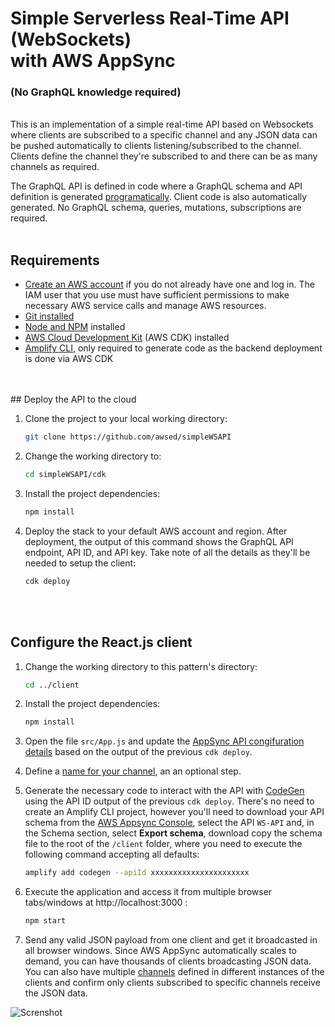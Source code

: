 # Simple Serverless Real-Time API (WebSockets)<br/> with AWS AppSync 
### (No GraphQL knowledge required)
<br/>
This is an implementation of a simple real-time API based on Websockets where clients are subscribed to a specific channel and any JSON data can be pushed automatically to clients listening/subscribed to the channel. Clients define the channel they're subscribed to and there can be as many channels as required.

The GraphQL API is defined in code where a GraphQL schema and API definition is generated [programatically](https://docs.aws.amazon.com/cdk/api/latest/docs/aws-appsync-readme.html#code-first-schema). Client code is also automatically generated. No GraphQL schema, queries, mutations, subscriptions are required.
<br/>
<br/>
## Requirements

* [Create an AWS account](https://portal.aws.amazon.com/gp/aws/developer/registration/index.html) if you do not already have one and log in. The IAM user that you use must have sufficient permissions to make necessary AWS service calls and manage AWS resources.
* [Git installed](https://git-scm.com/book/en/v2/Getting-Started-Installing-Git)
* [Node and NPM](https://nodejs.org/en/download/) installed
* [AWS Cloud Development Kit](https://docs.aws.amazon.com/cdk/latest/guide/cli.html) (AWS CDK) installed
* [Amplify CLI](https://docs.amplify.aws/cli/start/install/), only required to generate code as the backend deployment is done via AWS CDK
<br/>
<br/>
## Deploy the API to the cloud

1. Clone the project to your local working directory:

   ```sh
   git clone https://github.com/awsed/simpleWSAPI
   ```

2. Change the working directory to:

   ```sh
   cd simpleWSAPI/cdk
   ```

3. Install the project dependencies:

   ```sh
   npm install
   ```

4. Deploy the stack to your default AWS account and region. After deployment, the output of this command shows the GraphQL API endpoint, API ID, and API key. Take note of all the details as they'll be needed to setup the client:

   ```sh
   cdk deploy
   ```
<br/>
<br/> 

## Configure the React.js client

1. Change the working directory to this pattern's directory:

   ```sh
   cd ../client
   ```

2. Install the project dependencies:

   ```sh
   npm install
   ```
3. Open the file `src/App.js` and update the [AppSync API congifuration details](https://github.com/awsed/simpleWSAPI/blob/68bc0846dc2edb5e13a75767a060153e37ceeaee/client/src/App.js#L9) based on the output of the previous `cdk deploy`.

4. Define a [name for your channel](https://github.com/awsed/simpleWSAPI/blob/68bc0846dc2edb5e13a75767a060153e37ceeaee/client/src/App.js#L22), an an optional step.

5. Generate the necessary code to interact with the API with [CodeGen](https://docs.amplify.aws/cli/graphql-transformer/codegen/) using the API ID output of the previous `cdk deploy`. There's no need to create an Amplify CLI project, however you'll need to download your API schema from the [AWS Appsync Console](https://console.aws.amazon.com/appsync/home), select the API `WS-API` and, in the Schema section, select **Export schema**, download copy the schema file to the root of the `/client` folder, where you need to execute the following command accepting all defaults:

   ```sh
   amplify add codegen --apiId xxxxxxxxxxxxxxxxxxxxxx
   ```

6. Execute the application and access it from multiple browser tabs/windows at http://localhost:3000 :

    ```bash
    npm start
    ```

7. Send any valid JSON payload from one client and get it broadcasted in all browser windows. Since AWS AppSync automatically scales to demand, you can have thousands of clients broadcasting JSON data. You can also have multiple [channels](https://github.com/awsed/simpleWSAPI/blob/68bc0846dc2edb5e13a75767a060153e37ceeaee/client/src/App.js#L22) defined in different instances of the clients and confirm only clients subscribed to specific channels receive the JSON data. 

![Screnshot](simple-wsapi.gif)